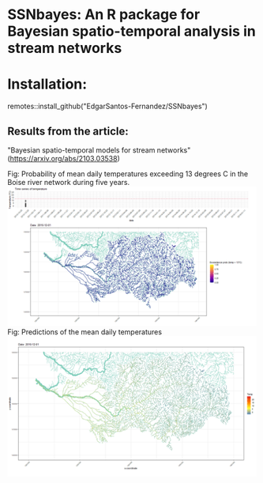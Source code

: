 # SSNbayes: An R package for Bayesian spatio-temporal analysis in stream networks

# Installation:

remotes::install_github("EdgarSantos-Fernandez/SSNbayes")


## Results from the article: 

"Bayesian spatio-temporal models for stream networks" (https://arxiv.org/abs/2103.03538) 

Fig: Probability of mean daily temperatures exceeding 13 degrees C in the Boise river network during five years.
![Alt text](https://github.com/EdgarSantos-Fernandez/SSNbayes/blob/master/network_exceedance_probability.gif?raw=true "Title")
Fig: Predictions of the mean daily temperatures   
![Alt text](https://github.com/EdgarSantos-Fernandez/SSNbayes/blob/master/mean_temperature_boise.gif?raw=true "Title")



